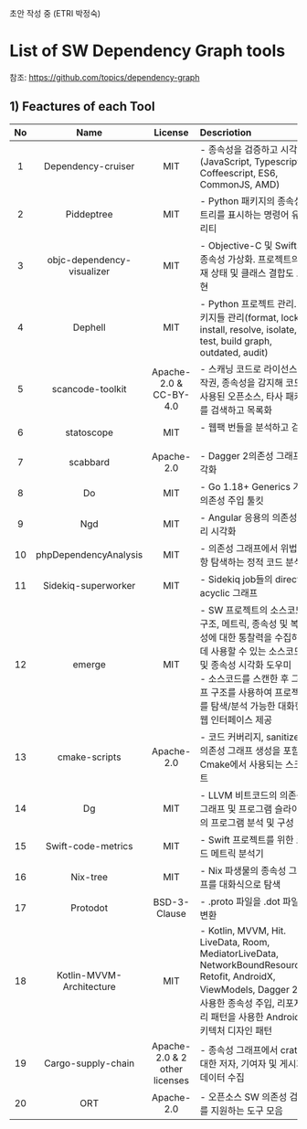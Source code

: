 초안 작성 중 (ETRI 박정숙)
# List of SW Dependency Graph tools
참조: https://github.com/topics/dependency-graph
<br />
## 1) Feactures of each Tool
| No  | Name  | License | Descriotion | Website |
| :--: | :--------: | :------:  | :-------- | :-- | 
| 1 | Dependency-cruiser | MIT  | - 종속성을 검증하고 시각화(JavaScript, Typescript, Coffeescript, ES6, CommonJS, AMD) | https://github.com/sverweij/dependency-cruiser |
| 2 | Piddeptree | MIT  | - Python 패키지의 종속성 트리를 표시하는 명령어 유틸리티 | https://github.com/tox-dev/pipdeptree |
| 3 | objc-dependency-visualizer | MIT | - Objective-C 및 Swift의 종속성 가상화. 프로젝트의 현재 상태 및 클래스 결합도 표현 | https://github.com/PaulTaykalo/objc-dependency-visualizer |
| 4 | Dephell | MIT  | - Python 프로젝트 관리. 패키지들 관리(format, lock, install, resolve, isolate, test, build graph, outdated, audit) | https://github.com/dephell/dephell |
| 5 | scancode-toolkit | Apache-2.0 & CC-BY-4.0  | - 스캐닝 코드로 라이선스, 저작권, 종속성을 감지해 코드에 사용된 오픈소스, 타사 패키지를 검색하고 목록화 | https://github.com/nexB/scancode-toolkit |
| 6 | statoscope | MIT  | - 웹팩 번들을 분석하고 검증 &nbsp;&nbsp;&nbsp;&nbsp;&nbsp;&nbsp;&nbsp;&nbsp;&nbsp;&nbsp;&nbsp;&nbsp;&nbsp;&nbsp;&nbsp;&nbsp;&nbsp;&nbsp;&nbsp;&nbsp;&nbsp;&nbsp;&nbsp;&nbsp;&nbsp;&nbsp;&nbsp;&nbsp; | https://github.com/statoscope/statoscope |
| 7 | scabbard | Apache-2.0  | - Dagger 2의존성 그래프 시각화 | https://github.com/arunkumar9t2/scabbard |
| 8 | Do | MIT  | - Go 1.18+ Generics 기반 의존성 주입 툴킷 | https://github.com/samber/do |
| 9 | Ngd | MIT  | - Angular 응용의 의존성 트리 시각화 | https://github.com/compodoc/ngd |
| 10 | phpDependencyAnalysis | MIT  | - 의존성 그래프에서 위법 사항 탐색하는 정적 코드 분석 | https://github.com/mamuz/PhpDependencyAnalysis |
| 11 | Sidekiq-superworker | MIT  | - Sidekiq job들의 directed acyclic 그래프 | https://github.com/socialpandas/sidekiq-superworker |
| 12 | emerge | MIT  | - SW 프로젝트의 소스코드 구조, 메트릭, 종속성 및 복잡성에 대한 통찰력을 수집하는 데 사용할 수 있는 소스코드 및 종속성 시각화 도우미 <br /> - 소스코드를 스캔한 후 그래프 구조를 사용하여 프로젝트를 탐색/분석 가능한 대화형 웹 인터페이스 제공| https://github.com/glato/emerge |
| 13 | cmake-scripts | Apache-2.0  | - 코드 커버리지, sanitizer, 의존성 그래프 생성을 포함한 Cmake에서 사용되는 스크립트 | https://github.com/StableCoder/cmake-scripts |
| 14 | Dg | MIT  | - LLVM 비트코드의 의존성 그래프 및 프로그램 슬라이싱의 프로그램 분석 및 구성 | https://github.com/mchalupa/dg |
| 15 | Swift-code-metrics | MIT  | - Swift 프로젝트를 위한 코드 메트릭 분석기 | https://github.com/matsoftware/swift-code-metrics |
| 16 | Nix-tree | MIT  | - Nix 파생물의 종속성 그래프를 대화식으로 탐색 | https://github.com/matsoftware/swift-code-metrics |
| 17 | Protodot | BSD-3-Clause  | - .proto 파일을 .dot 파일로 변환 | https://github.com/seamia/protodot |
| 18 | Kotlin-MVVM-Architecture | MIT  | - Kotlin, MVVM, Hit. LiveData, Room, MediatorLiveData, NetworkBoundResources, Retofit, AndroidX, ViewModels, Dagger 2를 사용한 종속성 주입, 리포지토리 패턴을 사용한 Android 아키텍처 디자인 패턴 | https://github.com/WaheedNazir/Kotlin-MVVM-Architecture |
| 19 | Cargo-supply-chain | Apache-2.0 & 2 other licenses  | - 종속성 그래프에서 crate에 대한 저자, 기여자 및 게시자 데이터 수집 | https://github.com/WaheedNazir/Kotlin-MVVM-Architecture |
| 20 | ORT | Apache-2.0  | - 오픈소스 SW 의존성 검토를 지원하는 도구 모음 | https://github.com/oss-review-toolkit/ort |

